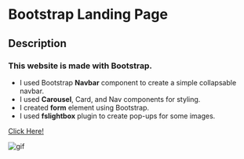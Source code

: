 # Bootstrap Landing Page

## Description
### This website is made with <strong>Bootstrap</strong>.
- I used Bootstrap <strong>Navbar</strong> component to create a simple collapsable navbar.
- I used <strong>Carousel</strong>, Card, and Nav components for styling.
- I created <strong>form</strong> element using Bootstrap.
- I used <strong>fslightbox</strong> plugin to create pop-ups for some images.

[Click Here!](https://esadakman.github.io/bootstrap-project/)

<img  src="./img/gif.gif" alt="gif" />
